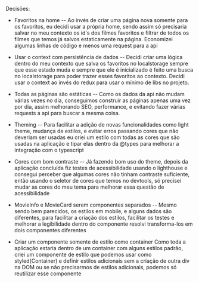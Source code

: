 Decisões:

- Favoritos na home
-- Ao invés de criar uma página nova somente para os favoritos, eu decidi usar 
   a própria home, sendo assim só precisaria salvar no meu contexto os id's dos
   filmes favoritos e filtrar de todos os filmes que temos já salvos estaticamente
   na página. Economizei algumas linhas de código e menos uma request para a api

- Usar o context com persistência de dados
-- Decidi criar uma lógica dentro do meu contexto que salva os favoritos no localstorage
   sempre que esse estado muda e sempre que ele é inicializado é feito uma busca no
   localstorage para poder trazer esses favoritos ao contexto. Decidi usar o context
   ao invés do redux para usar o mínimo de libs no projeto.

- Todas as páginas são estáticas
-- Como os dados da api não mudam várias vezes no dia, conseguimos construir as
   páginas apenas uma vez por dia, assim melhorando SEO, performance, e evitando
   fazer várias requests a api para buscar a mesma coisa.
 
- Theming
-- Para facilitar a adição de novas funcionalidades como light theme, mudança de
   estilos, e evitar erros passando cores que não deveriam ser usadas eu criei um
   estilo com todas as cores que são usadas na aplicação e tipar elas dentro da @types
   para melhorar a integração com o typescript
 
- Cores com bom contraste
-- Já fazendo bom uso do theme, depois da aplicação concluída fiz testes de acessibilidade
   usando o lighthouse e consegui perceber que algumas cores não tinham contraste
   suficiente, então usando o seletor de cores que temos no devtools, só precisei
   mudar as cores do meu tema para melhorar essa questão de acessibilidade
  
- MovieInfo e MovieCard serem componentes separados
-- Mesmo sendo bem parecidos, os estilos em mobile, e alguns dados são diferentes,
   para facilitar a criação dos estilos, facilitar os testes e melhorar a legibilidade
   dentro do componente resolvi transforma-los em dois componentes diferentes
  
- Criar um componente somente de estilo como container
  Como toda a aplicação estaria dentro de um container com alguns estilos padrão,
  criei um componente de estilo que podemos usar como styled(Container) e definir
  estilos adicionais sem a criação de outra div na DOM ou se não precisarmos de estilos
  adicionais, podemos só reutilizar esse componente
